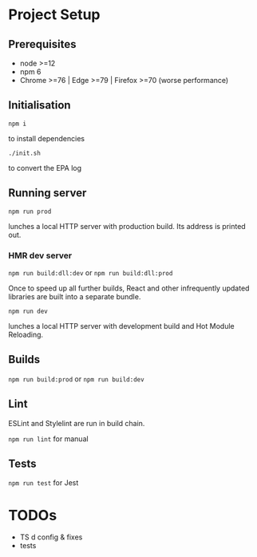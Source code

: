 # Project Setup

## Prerequisites

- node >=12
- npm 6
- Chrome >=76 | Edge >=79 | Firefox >=70 (worse performance)

## Initialisation

`npm i`

to install dependencies

`./init.sh`

to convert the EPA log

## Running server

`npm run prod`

lunches a local HTTP server with production build.
Its address is printed out.

### HMR dev server

`npm run build:dll:dev` or `npm run build:dll:prod`

Once to speed up all further builds, React and other infrequently updated libraries are built into a separate bundle.

`npm run dev`

lunches a local HTTP server with development build and Hot Module Reloading.

## Builds

`npm run build:prod` or `npm run build:dev`

## Lint

ESLint and Stylelint are run in build chain.

`npm run lint` for manual

## Tests

`npm run test` for Jest

# TODOs

- TS d config & fixes
- tests
